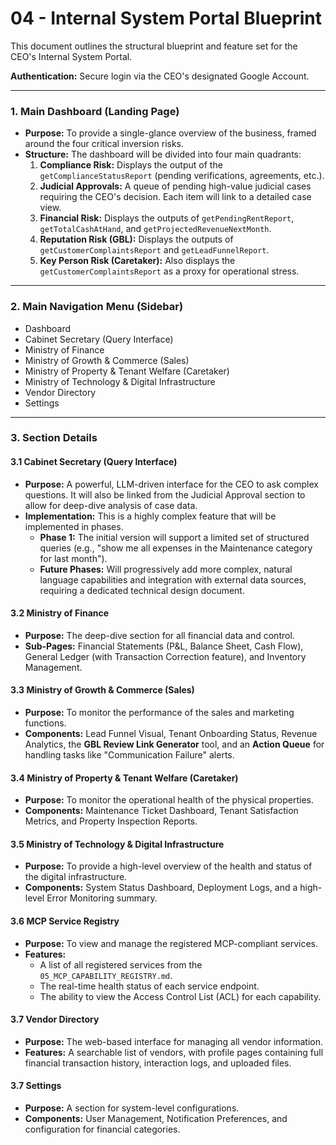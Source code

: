 # 04 - Internal System Portal Blueprint

This document outlines the structural blueprint and feature set for the CEO's Internal System Portal.

**Authentication:** Secure login via the CEO's designated Google Account.

---

### 1. Main Dashboard (Landing Page)

- **Purpose:** To provide a single-glance overview of the business, framed around the four critical inversion risks.
- **Structure:** The dashboard will be divided into four main quadrants:
    1.  **Compliance Risk:** Displays the output of the `getComplianceStatusReport` (pending verifications, agreements, etc.).
    2.  **Judicial Approvals:** A queue of pending high-value judicial cases requiring the CEO's decision. Each item will link to a detailed case view.
    3.  **Financial Risk:** Displays the outputs of `getPendingRentReport`, `getTotalCashAtHand`, and `getProjectedRevenueNextMonth`.
    3.  **Reputation Risk (GBL):** Displays the outputs of `getCustomerComplaintsReport` and `getLeadFunnelReport`.
    4.  **Key Person Risk (Caretaker):** Also displays the `getCustomerComplaintsReport` as a proxy for operational stress.

---

### 2. Main Navigation Menu (Sidebar)

- Dashboard
- Cabinet Secretary (Query Interface)
- Ministry of Finance
- Ministry of Growth & Commerce (Sales)
- Ministry of Property & Tenant Welfare (Caretaker)
- Ministry of Technology & Digital Infrastructure
- Vendor Directory
- Settings

---

### 3. Section Details

#### 3.1 Cabinet Secretary (Query Interface)
- **Purpose:** A powerful, LLM-driven interface for the CEO to ask complex questions. It will also be linked from the Judicial Approval section to allow for deep-dive analysis of case data.
- **Implementation:** This is a highly complex feature that will be implemented in phases.
    - **Phase 1:** The initial version will support a limited set of structured queries (e.g., "show me all expenses in the Maintenance category for last month").
    - **Future Phases:** Will progressively add more complex, natural language capabilities and integration with external data sources, requiring a dedicated technical design document.

#### 3.2 Ministry of Finance
- **Purpose:** The deep-dive section for all financial data and control.
- **Sub-Pages:** Financial Statements (P&L, Balance Sheet, Cash Flow), General Ledger (with Transaction Correction feature), and Inventory Management.

#### 3.3 Ministry of Growth & Commerce (Sales)
- **Purpose:** To monitor the performance of the sales and marketing functions.
- **Components:** Lead Funnel Visual, Tenant Onboarding Status, Revenue Analytics, the **GBL Review Link Generator** tool, and an **Action Queue** for handling tasks like "Communication Failure" alerts.

#### 3.4 Ministry of Property & Tenant Welfare (Caretaker)
- **Purpose:** To monitor the operational health of the physical properties.
- **Components:** Maintenance Ticket Dashboard, Tenant Satisfaction Metrics, and Property Inspection Reports.

#### 3.5 Ministry of Technology & Digital Infrastructure
- **Purpose:** To provide a high-level overview of the health and status of the digital infrastructure.
- **Components:** System Status Dashboard, Deployment Logs, and a high-level Error Monitoring summary.

#### 3.6 MCP Service Registry
- **Purpose:** To view and manage the registered MCP-compliant services.
- **Features:**
    - A list of all registered services from the `05_MCP_CAPABILITY_REGISTRY.md`.
    - The real-time health status of each service endpoint.
    - The ability to view the Access Control List (ACL) for each capability.

#### 3.7 Vendor Directory
- **Purpose:** The web-based interface for managing all vendor information.
- **Features:** A searchable list of vendors, with profile pages containing full financial transaction history, interaction logs, and uploaded files.

#### 3.7 Settings
- **Purpose:** A section for system-level configurations.
- **Components:** User Management, Notification Preferences, and configuration for financial categories.